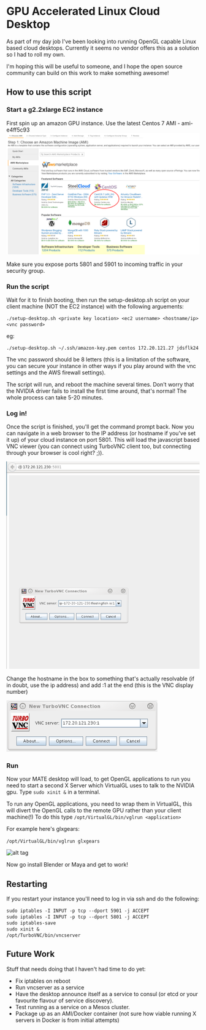 # GPU Accelerated Linux Cloud Desktop 
As part of my day job I've been looking into running OpenGL capable Linux based cloud desktops. Currently it seems
no vendor offers this as a solution so I had to roll my own.

I'm hoping this will be useful to someone, and I hope the open source community can build on this work to make something awesome!

## How to use this script
### Start a g2.2xlarge EC2 instance
First spin up an amazon GPU instance. Use the latest Centos 7 AMI - ami-e4ff5c93
![alt tag](docs/centos7.png)

Make sure you expose ports 5801 and 5901 to incoming traffic in your security group.

### Run the script
Wait for it to finish booting, then run the setup-desktop.sh script on your client machine (NOT the EC2 instance) with the following arguements:

```
./setup-desktop.sh <private key location> <ec2 username> <hostname/ip> <vnc password>
```

eg:

```
./setup-desktop.sh ~/.ssh/amazon-key.pem centos 172.20.121.27 jdsflk24
```

The vnc password should be 8 letters (this is a limitation of the software, you can secure your instance in other ways if you play
around with the vnc settings and the AWS firewall settings).

The script will run, and reboot the machine several times. Don't worry that the NVIDIA driver fails to install the first time around,
that's normal! The whole process can take 5-20 minutes.

### Log in!
Once the script is finished, you'll get the command prompt back. Now you can navigate in a web browser to the IP address (or hostname
if you've set it up) of your cloud instance on port 5801. This will load the javascript based VNC viewer (you can connect using TurboVNC client
too, but connecting through your browser is cool right? ;)).

![alt tag](docs/openvncpage.png)

Change the hostname in the box to something that's actually resolvable (if in doubt, use the ip address) and add :1 at the end (this is the
VNC display number)

![alt tag](docs/correctip.png)

### Run 
Now your MATE desktop will load, to get OpenGL applications to run you need to start a second X Server which VirtualGL uses to talk to
the NVIDIA gpu. 
Type ```sudo xinit &``` in a terminal.

To run any OpenGL applications, you need to wrap them in VirtualGL, this will divert the OpenGL calls to the remote GPU rather than
your client machine(!) To do this type
```/opt/VirtualGL/bin/vglrun <application>```

For example here's glxgears:

```/opt/VirtualGL/bin/vglrun glxgears```

![alt tag](docs/glxgears.png)

Now go install Blender or Maya and get to work!

## Restarting

If you restart your instance you'll need to log in via ssh and do the following:

```
sudo iptables -I INPUT -p tcp --dport 5901 -j ACCEPT
sudo iptables -I INPUT -p tcp --dport 5801 -j ACCEPT
sudo iptables-save
sudo xinit &
/opt/TurboVNC/bin/vncserver
```

## Future Work

Stuff that needs doing that I haven't had time to do yet:

* Fix iptables on reboot
* Run vncserver as a service
* Have the desktop announce itself as a service to consul (or etcd or your favourite flavour of service discovery).
* Test running as a service on a Mesos cluster.
* Package up as an AMI/Docker container (not sure how viable running X servers in Docker is from initial attempts)

